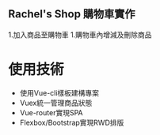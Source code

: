 ## Rachel's Shop 購物車實作

1.加入商品至購物車
1.購物車內增減及刪除商品

# 使用技術
- 使用Vue-cli樣板建構專案
- Vuex統一管理商品狀態
- Vue-router實現SPA
- Flexbox/Bootstrap實現RWD排版


